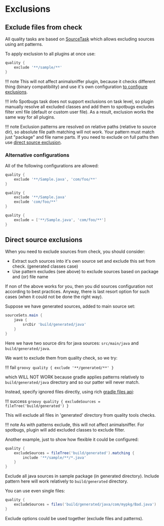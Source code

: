 # Exclusions

## Exclude files from check 

All quality tasks are based on [SourceTask](https://docs.gradle.org/current/dsl/org.gradle.api.tasks.SourceTask.html)
which allows excluding sources using ant patterns.

To apply exclusion to all plugins at once use:

```groovy
quality {
    exclude '**/sample/**'
}
```

!!! note
    This will not affect animalsniffer plugin, because it checks different thing (binary compatibility) and 
    use it's own configuration [to configure exclusions](https://github.com/xvik/gradle-animalsniffer-plugin#extend-signature).

!!! info 
    Spotbugs task does not support exclusions on task level, so plugin manually resolve all excluded
    classes and add them to spotbugs excludes filter xml file (default or custom user file).
    As a result, exclusion works the same way for all plugins.

!!! note 
    Exclusion patterns are resolved on relative paths (relative to source dir),
    so absolute file path matching will not work. Your pattern must match just "package" and file name parts.
    If you need to exclude on full paths then use [direct source exclusion](#direct-source-exclusions).

### Alternative configurations

All of the following configurations are allowed:

```groovy
quality {
    exclude '**/Sample.java', 'com/foo/**'
}
```

```groovy
quality {
    exclude '**/Sample.java' 
    exclude 'com/foo/**'
}
```

```groovy
quality {
    exclude = ['**/Sample.java', 'com/foo/**']
}
```

## Direct source exclusions

When you need to exclude sources from check, you should consider:

* Extract such sources into it's own source set and exclude this set from check. (generated classes case)
* Use pattern excludes (see above) to exclude sources based on package and (or) file name

If non of the above works for you, then you did sources configuration not according to best practices. 
Anyway, there is last resort option for such cases (when it could not be done the right way).

Suppose we have generated sources, added to main source set:

```groovy
sourceSets.main {
    java {
        srcDir 'build/generated/java'
    }
}
```

Here we have two source dirs for java sources: `src/main/java` and `build/generated/java`.

We want to exclude them from quality check, so we try:

!!! fail
    ```groovy
    quality {
        exclude '**/generated/**'
    }
    ```

which WILL NOT WORK because gradle applies patterns relatively to `build/generated/java` directory
and so our patter will never match.

Instead, specify ignored files directly, using rich 
[gradle files api](https://docs.gradle.org/current/userguide/working_with_files.html):

!!! success
    ```groovy
    quality {
        excludeSources = fileTree('build/generated')
    }
    ```

This will exclude all files in 'generated' directory from quality tools checks.

!!! note
    As with patterns exclude, this will not affect animalsniffer. For spotbugs, plugin will
    add excluded classes to exclude filter.

Another example, just to show how flexible it could be configured:

```groovy
quality {
    excludeSources = fileTree('build/generated').matching {
        include '**/sample/**/*.java'
    }
}
```

Exclude all java sources in sample package (in generated directory).
Include pattern here will work relatively to `build/generated` directory.

You can use even single files:

```groovy
quality {
    excludeSources = files('build/generated/java/com/mypkg/Bad.java')
}
```

Exclude options could be used together (exclude files and patterns).
